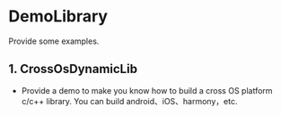 # DemoLibrary
Provide some examples.
## 1. CrossOsDynamicLib
- Provide a demo to make you know how to build a cross OS platform c/c++ library. You can build android、iOS、harmony，etc.

